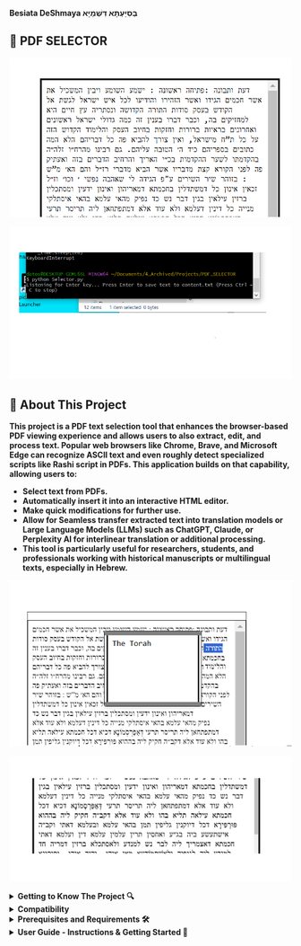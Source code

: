 **Besiata DeShmaya בְּסִיַּעְתָּא דִּשְׁמַיָּא**

## **📜 PDF SELECTOR**
![Alt text](images/PDF_EDITOR.png)


![Alt text](images/Selector_Listening.png)


 ## 📜 About This Project
**This project is a PDF text selection tool that enhances the browser-based PDF viewing experience and allows users to also extract, edit, and process text. Popular web browsers like Chrome, Brave, and Microsoft Edge can recognize ASCII text and even roughly detect specialized scripts like Rashi script in PDFs. This application builds on that capability, allowing users to:**

  - **Select text from PDFs.**
  - **Automatically insert it into an interactive HTML editor.**
  - **Make quick modifications for further use.**
  - **Allow for Seamless transfer extracted text into translation models or Large Language Models (LLMs) such as ChatGPT, Claude, or Perplexity AI for interlinear translation or additional processing.**
  - **This tool is particularly useful for researchers, students, and professionals working with historical manuscripts or multilingual texts, especially in Hebrew.**

<p align="center">
  <img src="images/NotesPreview.png" alt="Notes Preview">
</p>


![Alt text](images/Middle.png)




<details>
  <summary><strong> Getting to Know The Project 🔍 </strong></summary>

**PDF viewers especially like the ones in Chrome and Brave have an ability to pick up ASCII text from PDF Documents. They can even roughly and pretty accurately here and there pick up even the famous and illustrious **Rashi script** from PDFs as well and by defualt convert it into Ashuri Script/Standard ASCII , as shown in the picture below.**

![Alt text](images/ref1.jpeg)

**Select any of the words from the PDF document, and you will see the text registered in the selection space in standard Ashuri Script/Standard ASCII form, as shown in the picture above.**

**Now, this application allows you, once you have selected the text, to press **Enter** on any selection, and it will automatically add the word into an **interactive HTML editor**, as seen in the image below. You can then select, view, cut, copy, paste, add, and delete text and even save notes on selected words and retrieve the same notes upon selecting the same word again and pressing the key combination again.**

![Alt text](images/EditMode.png)


**Overall this allows for **easy editing** and is great for **rendering old manuscripts into selectable form**. (Meaning, in order to copy or paste the text later if needed into another application, or to send the overall text into any large translation model or large language model like ChatGPT, Claude, or Perplexity AI that supports and can do interlinear translation.)**

**This is a very useful middle man in-between like application because it allows for **quick text modifications** using the program and saves the output into a **persistent file on the system** also upon toggeling save.**

</details>


<details>
  <summary><strong>Compatibility</strong></summary>

### Browsers That Pick Up PDF Text Streams on Selecting Text:
- **Chrome**  
- **Brave**  
- **Microsoft Edge**  

### Browsers That the PDF Selector Will Accept:
- **Chrome**  
- **Brave**  
- **Microsoft Edge** (Text is reversed, though)  

### Recommended for Use:
- **Chrome**  
- **Brave**  
</details>



<details> 
   <summary><strong>Prerequisites and Requirements 🛠️ </strong></summary>

**To use this tool, make sure you have the following installed:**

✅ **A Browser with PDF Viewing Capabilities** – The program should recognize any browser-based PDF viewer that picks up PDF TEXT STREAMS ON SELECT.  
   **Recommended:** [Google Chrome](https://www.google.com/chrome/) or [Brave Browser](https://brave.com/download/)) for best compatibility.  

✅ **Node.js** – Required for running the backend.  
   📥 [Download Node.js](https://nodejs.org/)  

✅ **Python** – Required for uploading selections into the browser app via "Enter" keyboard/shortcut binding.  
   📥 [Download Python](https://www.python.org/)  

✅ **A PDF Document** – A PDF file containing selectable text to test the application's functionality.

</details>

<details>
 <summary><strong>User Guide - Instructions & Getting Started 🚀 </strong></summary>


**To run the program, clone the repository and start the local server using:**

`node server.js`

**The output should look something like this.**

![Alt text](images/runServerDot_JS.png)

**Once you have run the command go to your webbrowser (Perferably Chrome or Brave) and write localhost:3000 this should load the editor as in the picture below.**

![Alt text](images/WriteLocalHostonWeb.png) 

**Holding down shift and pressing Enter will toggle the editor to go into Edit Mode where you can cut, select, copy, paste, write, and delete the text inside the editor.**

![Alt text](images/EditMode.png) 


**Holding shift and pressing enter again will toggle the editor into preview mode where it is easy to view the over all text. Text selection and copy is also available.**

![Alt text](images/SaveMode.png) 


**Now once the program is running on the web browser run `python Selector.py` in your Terminal/ClientShell of choice as in the picture bellow.**

![Alt text](images/RunningPython.png)


**You can now go and start selecting text from your pdfs of choice and press enter and it will add the text into the web application.**

![Alt text](images/ref3.png)

**To make things easier first clear the existing text by first pressing shift enter to toggle into edit mode and replace the existing text for now with just a single character as in the picture bellow.** 
![Alt text](images/PreviewSelectMode.png)

**Because if you leave nothing in the box and toggle save by togglling into Preview mode by holding shift and pressing enter and you then refresh the page all the text you deleted will come right back because the program does not support replacing the previous text with empty space. If you want to clear and start from new you have to at least leave a single character. Later you can delete it though by replaceing it with more text or what ever you want.** 

**So to test uploading your PDF Selections into the browser app. Open your pdf, run `python Selector.py`, select some text, press enter and that should load the selected text into the browser app and you should see the text inside the input section/box after you press refreash.** 

![Alt text](images/Presentation.png)

Another important functionality is the tooltip/note that you can save onto selected text and view from selected text upon holding shift and pressing space.

![Alt text](images/SelectedNotes.png)



</details>

